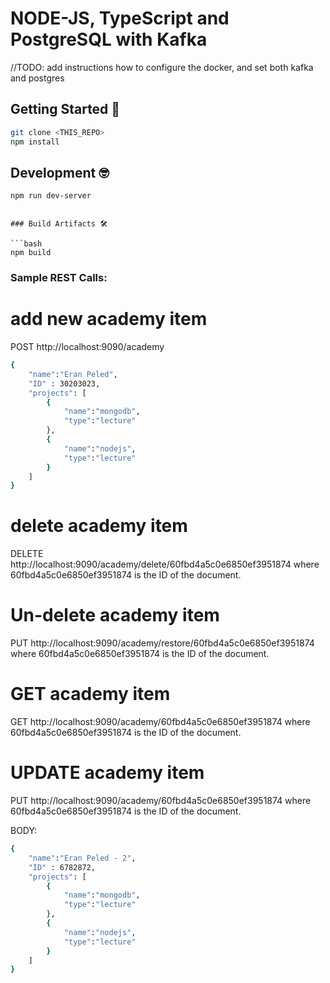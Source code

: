 # NODE-JS, TypeScript and PostgreSQL with Kafka

//TODO: add instructions how to configure the docker, and set both kafka and postgres

## Getting Started 🚀

```bash
git clone <THIS_REPO>
npm install
```

## Development 🤓

```bash
npm run dev-server
```

```

### Build Artifacts 🛠

```bash
npm build
```

### Sample REST Calls:

# add new academy item

POST http://localhost:9090/academy

```bash
{
    "name":"Eran Peled",
    "ID" : 30203023,
    "projects": [
        {
            "name":"mongodb",
            "type":"lecture"
        },
        {
            "name":"nodejs",
            "type":"lecture"
        }
    ]
}
```

# delete academy item
DELETE http://localhost:9090/academy/delete/60fbd4a5c0e6850ef3951874
where 60fbd4a5c0e6850ef3951874 is the ID of the document.

# Un-delete academy item
PUT http://localhost:9090/academy/restore/60fbd4a5c0e6850ef3951874
where 60fbd4a5c0e6850ef3951874 is the ID of the document.

# GET academy item
GET http://localhost:9090/academy/60fbd4a5c0e6850ef3951874
where 60fbd4a5c0e6850ef3951874 is the ID of the document.

# UPDATE academy item
PUT http://localhost:9090/academy/60fbd4a5c0e6850ef3951874
where 60fbd4a5c0e6850ef3951874 is the ID of the document.

BODY: 

```bash
{
    "name":"Eran Peled - 2",
    "ID" : 6782872,
    "projects": [
        {
            "name":"mongodb",
            "type":"lecture"
        },
        {
            "name":"nodejs",
            "type":"lecture"
        }
    ]
}
```
